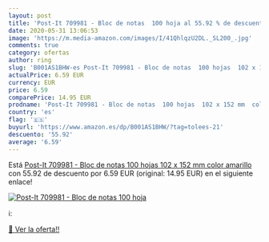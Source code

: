```yaml
---
layout: post
title: 'Post-It 709981 - Bloc de notas  100 hoja al 55.92 % de descuento'
date: 2020-05-31 13:06:53
image: 'https://m.media-amazon.com/images/I/41QhlqzU2DL._SL200_.jpg'
comments: true
category: ofertas
author: ring
slug: 'B001AS1BHW-es Post-It 709981 - Bloc de notas  100 hojas  102 x 152 mm  color amarillo'
actualPrice: 6.59 EUR
currency: EUR
price: 6.59
comparePrice: 14.95 EUR
prodname: 'Post-It 709981 - Bloc de notas  100 hojas  102 x 152 mm  color amarillo'
country: 'es'
flag: '🇪🇸'
buyurl: 'https://www.amazon.es/dp/B001AS1BHW/?tag=tolees-21'
descuento: '55.92'
average: '6.59'
---
```


Está [Post-It 709981 - Bloc de notas  100 hojas  102 x 152 mm  color amarillo](https://www.amazon.es/dp/B001AS1BHW/?tag=tolees-21) con 55.92 de descuento por 6.59 EUR (original: 14.95 EUR) en el siguiente enlace!

[![Post-It 709981 - Bloc de notas  100 hoja](https://m.media-amazon.com/images/I/41QhlqzU2DL._SL200_.jpg)](https://www.amazon.es/dp/B001AS1BHW/?tag=tolees-21)

ℹ️:


[🛒 Ver la oferta!!](https://www.amazon.es/dp/B001AS1BHW/?tag=tolees-21)
